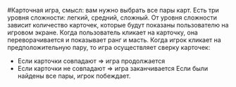 #Карточная игра, смысл: вам нужно выбрать все пары карт.
Есть три уровня сложности: легкий, средний, сложный. От уровня сложности зависит количество карточек, которые будут показаны пользователю на игровом экране. Когда пользователь кликает на карточку, она переворачивается и показывает ранг и масть.
Когда игрок кликает на предположительную пару, то игра осуществляет сверку карточек:
- Если карточки совпадают ⇒ игра продолжается
- Если карточки не совпадают ⇒ игра заканчивается
Если были найдены все пары, игрок побеждает.
